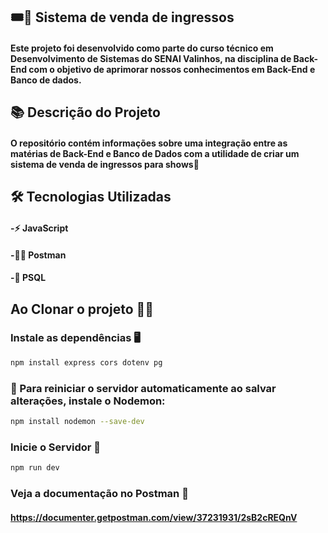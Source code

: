 ## 🎟️🎫 Sistema de venda de ingressos

#### Este projeto foi desenvolvido como parte do curso técnico em Desenvolvimento de Sistemas do SENAI Valinhos, na disciplina de Back-End com o objetivo de aprimorar nossos conhecimentos em Back-End e Banco de dados.

## 📚 Descrição do Projeto

#### O repositório contém informações sobre uma integração entre as matérias de Back-End e Banco de Dados com a utilidade de criar um sistema de venda de ingressos para shows🪩

## 🛠 Tecnologias Utilizadas

#### -⚡ JavaScript
#### -👩‍💻 Postman
#### -🐘 PSQL

## Ao Clonar o projeto 👩‍💻

### Instale as dependências 🖥️
```bash
npm install express cors dotenv pg
```

### 📌 Para reiniciar o servidor automaticamente ao salvar alterações, instale o Nodemon:

```bash
npm install nodemon --save-dev
```

### Inicie o Servidor 🚀

```bash
npm run dev
```

### Veja a documentação no Postman 🥭
 
 #### https://documenter.getpostman.com/view/37231931/2sB2cREQnV